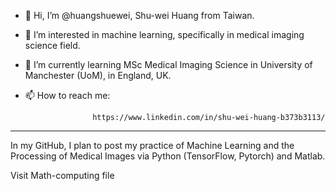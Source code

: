 - 👋 Hi, I’m @huangshuewei, Shu-wei Huang from Taiwan.
- 👀 I’m interested in machine learning, specifically in medical imaging science field.
- 🌱 I’m currently learning MSc Medical Imaging Science in University of Manchester (UoM), in England, UK.

- 📫 How to reach me:

                     https://www.linkedin.com/in/shu-wei-huang-b373b3113/ 
-----------------------------------------------------------------------------------------------------------
In my GitHub, I plan to post my practice of Machine Learning and the Processing of Medical Images via Python (TensorFlow, Pytorch) and Matlab.

Visit Math-computing file


